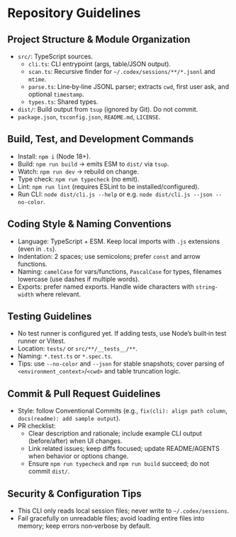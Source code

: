 # Repository Guidelines

## Project Structure & Module Organization
- `src/`: TypeScript sources.
  - `cli.ts`: CLI entrypoint (args, table/JSON output).
  - `scan.ts`: Recursive finder for `~/.codex/sessions/**/*.jsonl` and `mtime`.
  - `parse.ts`: Line‑by‑line JSONL parser; extracts `cwd`, first user ask, and optional `timestamp`.
  - `types.ts`: Shared types.
- `dist/`: Build output from `tsup` (ignored by Git). Do not commit.
- `package.json`, `tsconfig.json`, `README.md`, `LICENSE`.

## Build, Test, and Development Commands
- Install: `npm i` (Node 18+).
- Build: `npm run build` → emits ESM to `dist/` via `tsup`.
- Watch: `npm run dev` → rebuild on change.
- Type check: `npm run typecheck` (no emit).
- Lint: `npm run lint` (requires ESLint to be installed/configured).
- Run CLI: `node dist/cli.js --help` or e.g. `node dist/cli.js --json --no-color`.

## Coding Style & Naming Conventions
- Language: TypeScript + ESM. Keep local imports with `.js` extensions (even in `.ts`).
- Indentation: 2 spaces; use semicolons; prefer `const` and arrow functions.
- Naming: `camelCase` for vars/functions, `PascalCase` for types, filenames lowercase (use dashes if multiple words).
- Exports: prefer named exports. Handle wide characters with `string-width` where relevant.

## Testing Guidelines
- No test runner is configured yet. If adding tests, use Node’s built‑in test runner or Vitest.
- Location: `tests/` or `src/**/__tests__/**`.
- Naming: `*.test.ts` or `*.spec.ts`.
- Tips: use `--no-color` and `--json` for stable snapshots; cover parsing of `<environment_context>`/`<cwd>` and table truncation logic.

## Commit & Pull Request Guidelines
- Style: follow Conventional Commits (e.g., `fix(cli): align path column`, `docs(readme): add sample output`).
- PR checklist:
  - Clear description and rationale; include example CLI output (before/after) when UI changes.
  - Link related issues; keep diffs focused; update README/AGENTS when behavior or options change.
  - Ensure `npm run typecheck` and `npm run build` succeed; do not commit `dist/`.

## Security & Configuration Tips
- This CLI only reads local session files; never write to `~/.codex/sessions`.
- Fail gracefully on unreadable files; avoid loading entire files into memory; keep errors non‑verbose by default.

